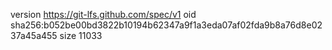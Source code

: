 version https://git-lfs.github.com/spec/v1
oid sha256:b052be00bd3822b10194b62347a9f1a3eda07af02fda9b8a76d8e0237a45a455
size 11033
